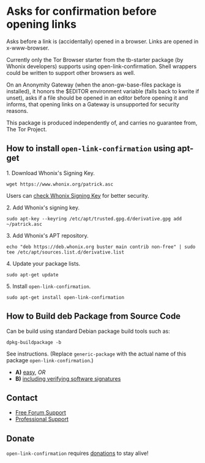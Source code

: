 # Asks for confirmation before opening links #

Asks before a link is (accidentally) opened in a browser. Links are opened in
x-www-browser.

Currently only the Tor Browser starter from the tb-starter package (by Whonix
developers) supports using open-link-confirmation. Shell wrappers could be
written to support other browsers as well.

On an Anonymity Gateway (when the anon-gw-base-files package is installed), it
honors the $EDITOR environment variable (falls back to kwrite if unset), asks
if a file should be opened in an editor before opening it and informs, that
opening links on a Gateway is unsupported for security reasons.

This package is produced independently of, and carries no guarantee from,
The Tor Project.
## How to install `open-link-confirmation` using apt-get ##

1\. Download Whonix's Signing Key.

```
wget https://www.whonix.org/patrick.asc
```

Users can [check Whonix Signing Key](https://www.whonix.org/wiki/Whonix_Signing_Key) for better security.

2\. Add Whonix's signing key.

```
sudo apt-key --keyring /etc/apt/trusted.gpg.d/derivative.gpg add ~/patrick.asc
```

3\. Add Whonix's APT repository.

```
echo "deb https://deb.whonix.org buster main contrib non-free" | sudo tee /etc/apt/sources.list.d/derivative.list
```

4\. Update your package lists.

```
sudo apt-get update
```

5\. Install `open-link-confirmation`.

```
sudo apt-get install open-link-confirmation
```

## How to Build deb Package from Source Code ##

Can be build using standard Debian package build tools such as:

```
dpkg-buildpackage -b
```

See instructions. (Replace `generic-package` with the actual name of this package `open-link-confirmation`.)

* **A)** [easy](https://www.whonix.org/wiki/Dev/Build_Documentation/generic-package/easy), _OR_
* **B)** [including verifying software signatures](https://www.whonix.org/wiki/Dev/Build_Documentation/generic-package)

## Contact ##

* [Free Forum Support](https://forums.whonix.org)
* [Professional Support](https://www.whonix.org/wiki/Professional_Support)

## Donate ##

`open-link-confirmation` requires [donations](https://www.whonix.org/wiki/Donate) to stay alive!

